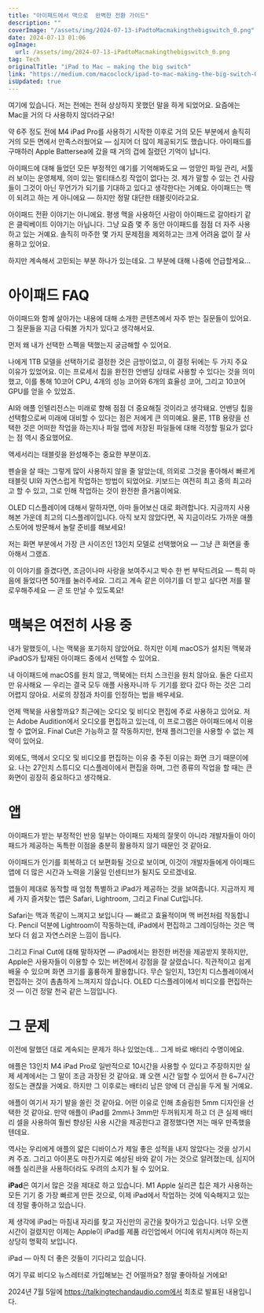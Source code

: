 ```yaml
---
title: "아이패드에서 맥으로  완벽한 전환 가이드"
description: ""
coverImage: "/assets/img/2024-07-13-iPadtoMacmakingthebigswitch_0.png"
date: 2024-07-13 01:06
ogImage:
  url: /assets/img/2024-07-13-iPadtoMacmakingthebigswitch_0.png
tag: Tech
originalTitle: "iPad to Mac — making the big switch"
link: "https://medium.com/macoclock/ipad-to-mac-making-the-big-switch-0c635615cf82"
isUpdated: true
---
```


여기에 있습니다. 저는 전에는 전혀 상상하지 못했던 말을 하게 되었어요. 요즘에는 Mac을 거의 다 사용하지 않더라구요!

약 6주 정도 전에 M4 iPad Pro를 사용하기 시작한 이후로 거의 모든 부분에서 솔직히 거의 모든 면에서 만족스러웠어요 — 심지어 더 많이 제공되기도 했습니다. 아이패드를 구매하러 Apple Battersea에 갔을 때 거의 겁에 질렸던 기억이 납니다.

아이패드에 대해 들었던 모든 부정적인 얘기를 기억해봐도요 — 엉망인 파일 관리, 서툴러 보이는 운영체제, 의미 있는 멀티태스킹 작업이 없다는 것. 제가 말할 수 있는 건 사람들이 그것이 아닌 무언가가 되기를 기대하고 있다고 생각한다는 거예요. 아이패드는 맥이 되려고 하는 게 아니에요 — 하지만 정말 대단한 태블릿이라고요.

<div class="content-ad"></div>

아이패드 전환 이야기는 아니에요. 평생 맥을 사용하던 사람이 아이패드로 갈아타기 같은 클릭베이트 이야기는 아닙니다. 그냥 요즘 몇 주 동안 아이패드를 점점 더 자주 사용하고 있는 거예요. 솔직히 마주한 몇 가지 문제점을 제외하고는 크게 어려움 없이 잘 사용하고 있어요.

하지만 계속해서 고민되는 부분 하나가 있는데요. 그 부분에 대해 나중에 언급할게요...

# 아이패드 FAQ

아이패드와 함께 살아가는 내용에 대해 소개한 콘텐츠에서 자주 받는 질문들이 있어요. 그 질문들을 지금 다뤄볼 가치가 있다고 생각해서요.

<div class="content-ad"></div>

먼저 왜 내가 선택한 스펙을 택했는지 궁금해할 수 있어요.

나에게 1TB 모델을 선택하기로 결정한 것은 금방이었고, 이 결정 뒤에는 두 가지 주요 이유가 있었어요. 이는 프로세서 칩을 완전한 언밴딩 상태로 사용할 수 있다는 것을 의미했고, 이를 통해 10코어 CPU, 4개의 성능 코어와 6개의 효율성 코어, 그리고 10코어 GPU를 얻을 수 있었죠.

AI와 애플 인텔리전스는 미래로 향해 점점 더 중요해질 것이라고 생각돼요. 언밴딩 칩을 선택함으로써 미래에 대비할 수 있다는 점은 저에게 큰 의미예요. 물론, 1TB 용량을 선택한 것은 어떠한 작업을 하는지나 파일 앱에 저장된 파일들에 대해 걱정할 필요가 없다는 점 역시 중요했어요.

액세서리는 태블릿을 완성해주는 중요한 부분이죠.

<div class="content-ad"></div>

펜슬을 살 때는 그렇게 많이 사용하지 않을 줄 알았는데, 의외로 그것을 좋아해서 빠르게 태블릿 UI와 자연스럽게 작업하는 방법이 되었어요. 키보드는 여전히 최고 중의 최고라고 할 수 있고, 그로 인해 작업하는 것이 완전한 즐거움이에요.

OLED 디스플레이에 대해서 말하자면, 아마 들어보신 대로 화려합니다. 지금까지 사용해본 가운데 최고의 디스플레이입니다. 아직 보지 않았다면, 꼭 지금이라도 가까운 애플 스토어에 방문해서 놀랄 준비를 해보세요!

저는 화면 부분에서 가장 큰 사이즈인 13인치 모델로 선택했어요 — 그냥 큰 화면을 좋아해서 그랬죠.

이 이야기를 즐겼다면, 조금이나마 사랑을 보여주시고 박수 한 번 부탁드려요 — 특히 마음에 들었다면 50개를 눌러주세요. 그리고 계속 같은 이야기를 더 받고 싶다면 저를 팔로우해주세요 — 곧 또 만날 수 있도록요!

<div class="content-ad"></div>

# 맥북은 여전히 사용 중

내가 말했듯이, 나는 맥북을 포기하지 않았어요. 하지만 이제 macOS가 설치된 맥북과 iPadOS가 탑재된 아이패드 중에서 선택할 수 있어요.

내 아이패드에 macOS를 원치 않고, 맥북에는 터치 스크린을 원치 않아요. 둘은 다르지만 유사해요 — 우리는 결국 모두 애플 사용자니까 두 기기를 왔다 갔다 하는 것은 그리 어렵지 않아요. 서로의 장점과 차이를 인정하는 법을 배우세요.

언제 맥북을 사용할까요? 최근에는 오디오 및 비디오 편집에 주로 사용하고 있어요. 저는 Adobe Audition에서 오디오를 편집하고 있는데, 이 프로그램은 아이패드에서 이용할 수 없어요. Final Cut은 가능하고 잘 작동하지만, 현재 플러그인을 사용할 수 없는 제약이 있어요.

<div class="content-ad"></div>

외에도, 맥에서 오디오 및 비디오를 편집하는 이유 중 주된 이유는 화면 크기 때문이에요. 나는 27인치 스튜디오 디스플레이에서 편집을 하며, 그런 종류의 작업을 할 때는 큰 화면이 굉장히 중요하다고 생각해요.

# 앱

아이패드가 받는 부정적인 반응 일부는 아이패드 자체의 잘못이 아니라 개발자들이 아이패드가 제공하는 독특한 이점을 충분히 활용하지 않기 때문인 것 같아요.

아이패드가 인기를 회복하고 더 보편화될 것으로 보이며, 이것이 개발자들에게 아이패드 앱에 더 많은 시간과 노력을 기울일 인센티브가 될지도 모르겠네요.

<div class="content-ad"></div>

앱들이 제대로 동작할 때 엄청 특별하고 iPad가 제공하는 것을 보여줍니다. 지금까지 제 세 가지 즐겨찾는 앱은 Safari, Lightroom, 그리고 Final Cut입니다.

Safari는 맥과 똑같이 느껴지고 보입니다 — 빠르고 효율적이며 맥 버전처럼 작동합니다. Pencil 덕분에 Lightroom이 작동하는데, iPad에서 편집하고 그레이딩하는 것은 맥보다 더 쉽고 자연스러운 느낌이 듭니다.

그리고 Final Cut에 대해 말하자면 — iPad에서는 완전한 버전을 제공받지 못하지만, Apple은 사용자들이 이용할 수 있는 버전에서 강점을 잘 살렸습니다. 직관적이고 쉽게 배울 수 있으며 화면 크기를 훌륭하게 활용합니다. 무슨 일인지, 13인치 디스플레이에서 편집하는 것이 촘촘하게 느껴지지 않습니다. OLED 디스플레이에서 비디오를 편집하는 것 — 이건 정말 천국 같은 느낌입니다.

# 그 문제

<div class="content-ad"></div>

이전에 말했던 대로 계속되는 문제가 하나 있었는데... 그게 바로 배터리 수명이에요.

애플은 13인치 M4 iPad Pro로 일반적으로 10시간을 사용할 수 있다고 주장하지만 실제 세계에서는 그 말이 조금 과장된 것 같아요. 꽤 오랜 시간 일할 수 있어서 한 6~7시간 정도는 괜찮을 거예요. 하지만 그 이후로는 배터리 남은 양에 더 관심을 두게 될 거예요.

애플이 여기서 자기 발을 쏠린 것 같아요. 어떤 이유로 인해 초슬림한 5mm 디자인을 선택한 것 같아요. 만약 애플이 iPad를 2mm나 3mm만 두꺼워지게 하고 더 큰 실제 배터리 셀을 사용하여 훨씬 향상된 사용 시간을 제공한다고 결정했다면 저는 매우 만족했을 텐데요.

역사는 우리에게 애플의 얇은 디바이스가 제일 좋은 성적을 내지 않았다는 것을 상기시켜 주죠. 그리고 아이폰도 마찬가지로 예상된 바와 같이 가는 것으로 알려졌는데, 심지어 애플 실리콘을 사용하더라도 우려의 소지가 될 수 있어요.

<div class="content-ad"></div>

**iPad**은 여기서 많은 것을 제대로 하고 있습니다. M1 Apple 실리콘 칩은 제가 사용하는 모든 기기 중 가장 빠르게 만든 것으로, 이제 iPad에서 작업하는 것에 익숙해지고 있는데 정말 좋아하고 있습니다.

제 생각에 iPad는 마침내 자리를 찾고 자신만의 공간을 찾아가고 있습니다. 너무 오랜 시간이 걸렸지만 이제는 Apple이 iPad를 제품 라인업에서 어디에 위치시켜야 하는지 상당히 명확히 보입니다.

iPad — 아직 더 좋은 것들이 기다리고 있습니다.

여기 무료 비디오 뉴스레터로 가입해보는 건 어떨까요? 정말 좋아하실 거에요!

<div class="content-ad"></div>

2024년 7월 5일에 https://talkingtechandaudio.com에서 최초로 발표된 내용입니다.
